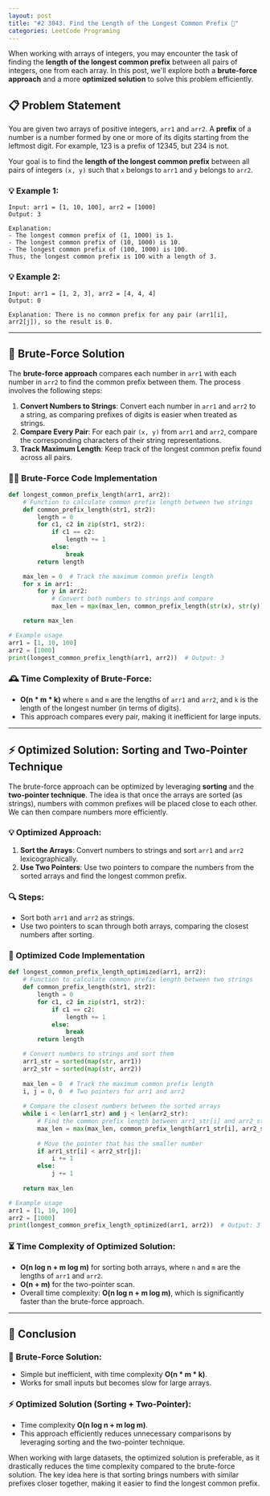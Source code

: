 ```yaml
---
layout: post
title: "#2 3043. Find the Length of the Longest Common Prefix 🚀"
categories: LeetCode Programing
---
```



When working with arrays of integers, you may encounter the task of finding the **length of the longest common prefix** between all pairs of integers, one from each array. In this post, we'll explore both a **brute-force approach** and a more **optimized solution** to solve this problem efficiently.

## 📋 Problem Statement

You are given two arrays of positive integers, `arr1` and `arr2`. A **prefix** of a number is a number formed by one or more of its digits starting from the leftmost digit. For example, 123 is a prefix of 12345, but 234 is not.

Your goal is to find the **length of the longest common prefix** between all pairs of integers `(x, y)` such that `x` belongs to `arr1` and `y` belongs to `arr2`.

### 💡 Example 1:
```text
Input: arr1 = [1, 10, 100], arr2 = [1000]
Output: 3

Explanation: 
- The longest common prefix of (1, 1000) is 1.
- The longest common prefix of (10, 1000) is 10.
- The longest common prefix of (100, 1000) is 100.
Thus, the longest common prefix is 100 with a length of 3.
```

### 💡 Example 2:
```text
Input: arr1 = [1, 2, 3], arr2 = [4, 4, 4]
Output: 0

Explanation: There is no common prefix for any pair (arr1[i], arr2[j]), so the result is 0.
```

---

## 🐢 Brute-Force Solution

The **brute-force approach** compares each number in `arr1` with each number in `arr2` to find the common prefix between them. The process involves the following steps:

1. **Convert Numbers to Strings**: Convert each number in `arr1` and `arr2` to a string, as comparing prefixes of digits is easier when treated as strings.
2. **Compare Every Pair**: For each pair `(x, y)` from `arr1` and `arr2`, compare the corresponding characters of their string representations.
3. **Track Maximum Length**: Keep track of the longest common prefix found across all pairs.

### 🧑‍💻 Brute-Force Code Implementation

```python
def longest_common_prefix_length(arr1, arr2):
    # Function to calculate common prefix length between two strings
    def common_prefix_length(str1, str2):
        length = 0
        for c1, c2 in zip(str1, str2):
            if c1 == c2:
                length += 1
            else:
                break
        return length

    max_len = 0  # Track the maximum common prefix length
    for x in arr1:
        for y in arr2:
            # Convert both numbers to strings and compare
            max_len = max(max_len, common_prefix_length(str(x), str(y)))

    return max_len

# Example usage
arr1 = [1, 10, 100]
arr2 = [1000]
print(longest_common_prefix_length(arr1, arr2))  # Output: 3
```

### 🕰️ Time Complexity of Brute-Force:
- **O(n * m * k)** where `n` and `m` are the lengths of `arr1` and `arr2`, and `k` is the length of the longest number (in terms of digits).
- This approach compares every pair, making it inefficient for large inputs.

---

## ⚡ Optimized Solution: Sorting and Two-Pointer Technique

The brute-force approach can be optimized by leveraging **sorting** and the **two-pointer technique**. The idea is that once the arrays are sorted (as strings), numbers with common prefixes will be placed close to each other. We can then compare numbers more efficiently.

### 💡 Optimized Approach:
1. **Sort the Arrays**: Convert numbers to strings and sort `arr1` and `arr2` lexicographically.
2. **Use Two Pointers**: Use two pointers to compare the numbers from the sorted arrays and find the longest common prefix.

### 🔍 Steps:
- Sort both `arr1` and `arr2` as strings.
- Use two pointers to scan through both arrays, comparing the closest numbers after sorting.

### 🚀 Optimized Code Implementation

```python
def longest_common_prefix_length_optimized(arr1, arr2):
    # Function to calculate common prefix length between two strings
    def common_prefix_length(str1, str2):
        length = 0
        for c1, c2 in zip(str1, str2):
            if c1 == c2:
                length += 1
            else:
                break
        return length

    # Convert numbers to strings and sort them
    arr1_str = sorted(map(str, arr1))
    arr2_str = sorted(map(str, arr2))
    
    max_len = 0  # Track the maximum common prefix length
    i, j = 0, 0  # Two pointers for arr1 and arr2
    
    # Compare the closest numbers between the sorted arrays
    while i < len(arr1_str) and j < len(arr2_str):
        # Find the common prefix length between arr1_str[i] and arr2_str[j]
        max_len = max(max_len, common_prefix_length(arr1_str[i], arr2_str[j]))
        
        # Move the pointer that has the smaller number
        if arr1_str[i] < arr2_str[j]:
            i += 1
        else:
            j += 1
    
    return max_len

# Example usage
arr1 = [1, 10, 100]
arr2 = [1000]
print(longest_common_prefix_length_optimized(arr1, arr2))  # Output: 3
```

### ⏳ Time Complexity of Optimized Solution:
- **O(n log n + m log m)** for sorting both arrays, where `n` and `m` are the lengths of `arr1` and `arr2`.
- **O(n + m)** for the two-pointer scan.
- Overall time complexity: **O(n log n + m log m)**, which is significantly faster than the brute-force approach.

---

## 📝 Conclusion

### 🐢 Brute-Force Solution:
- Simple but inefficient, with time complexity **O(n * m * k)**.
- Works for small inputs but becomes slow for large arrays.

### ⚡ Optimized Solution (Sorting + Two-Pointer):
- Time complexity **O(n log n + m log m)**.
- This approach efficiently reduces unnecessary comparisons by leveraging sorting and the two-pointer technique.

When working with large datasets, the optimized solution is preferable, as it drastically reduces the time complexity compared to the brute-force solution. The key idea here is that sorting brings numbers with similar prefixes closer together, making it easier to find the longest common prefix.
